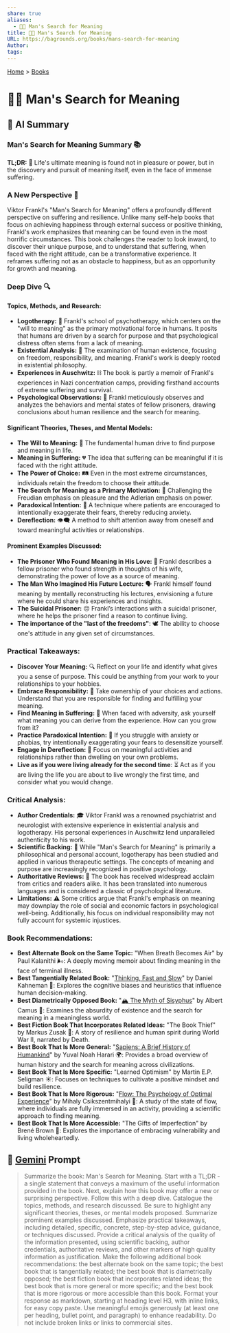 ```yaml
---
share: true
aliases:
  - 🔦💡 Man's Search for Meaning
title: 🔦💡 Man's Search for Meaning
URL: https://bagrounds.org/books/mans-search-for-meaning
Author: 
tags: 
---
```

[Home](../index.md) > [Books](./index.md)  
# 🔦💡 Man's Search for Meaning  
## 🤖 AI Summary  
### Man's Search for Meaning Summary 📚  
**TL;DR:** 🌟 Life's ultimate meaning is found not in pleasure or power, but in the discovery and pursuit of meaning itself, even in the face of immense suffering.  
  
### A New Perspective 🤯  
Viktor Frankl's "Man's Search for Meaning" offers a profoundly different perspective on suffering and resilience. Unlike many self-help books that focus on achieving happiness through external success or positive thinking, Frankl's work emphasizes that meaning can be found even in the most horrific circumstances. This book challenges the reader to look inward, to discover their unique purpose, and to understand that suffering, when faced with the right attitude, can be a transformative experience. It reframes suffering not as an obstacle to happiness, but as an opportunity for growth and meaning.  
  
### Deep Dive 🔍  
#### **Topics, Methods, and Research:**  
* **Logotherapy:** 🧠 Frankl's school of psychotherapy, which centers on the "will to meaning" as the primary motivational force in humans. It posits that humans are driven by a search for purpose and that psychological distress often stems from a lack of meaning.  
* **Existential Analysis:** 🧐 The examination of human existence, focusing on freedom, responsibility, and meaning. Frankl's work is deeply rooted in existential philosophy.  
* **Experiences in Auschwitz:** ⛓️ The book is partly a memoir of Frankl's experiences in Nazi concentration camps, providing firsthand accounts of extreme suffering and survival.  
* **Psychological Observations:** 🔬 Frankl meticulously observes and analyzes the behaviors and mental states of fellow prisoners, drawing conclusions about human resilience and the search for meaning.  
  
#### **Significant Theories, Theses, and Mental Models:**  
* **The Will to Meaning:** 🎯 The fundamental human drive to find purpose and meaning in life.  
* **Meaning in Suffering:** 💔 The idea that suffering can be meaningful if it is faced with the right attitude.  
* **The Power of Choice:** 🛤️ Even in the most extreme circumstances, individuals retain the freedom to choose their attitude.  
* **The Search for Meaning as a Primary Motivation:** 🧭 Challenging the Freudian emphasis on pleasure and the Adlerian emphasis on power.  
* **Paradoxical Intention:** 🔄 A technique where patients are encouraged to intentionally exaggerate their fears, thereby reducing anxiety.  
* **Dereflection:** 👁️‍🗨️ A method to shift attention away from oneself and toward meaningful activities or relationships.  
  
#### **Prominent Examples Discussed:**  
* **The Prisoner Who Found Meaning in His Love:** 💖 Frankl describes a fellow prisoner who found strength in thoughts of his wife, demonstrating the power of love as a source of meaning.  
* **The Man Who Imagined His Future Lecture:** 🗣️ Frankl himself found meaning by mentally reconstructing his lectures, envisioning a future where he could share his experiences and insights.  
* **The Suicidal Prisoner:** 😔 Frankl’s interactions with a suicidal prisoner, where he helps the prisoner find a reason to continue living.  
* **The importance of the "last of the freedoms"**: 🕊️ The ability to choose one's attitude in any given set of circumstances.  
  
### **Practical Takeaways:**  
* **Discover Your Meaning:** 🔍 Reflect on your life and identify what gives you a sense of purpose. This could be anything from your work to your relationships to your hobbies.  
* **Embrace Responsibility:** 🤝 Take ownership of your choices and actions. Understand that you are responsible for finding and fulfilling your meaning.  
* **Find Meaning in Suffering:** 🤕 When faced with adversity, ask yourself what meaning you can derive from the experience. How can you grow from it?  
* **Practice Paradoxical Intention:** 🤯 If you struggle with anxiety or phobias, try intentionally exaggerating your fears to desensitize yourself.  
* **Engage in Dereflection:** 🧘 Focus on meaningful activities and relationships rather than dwelling on your own problems.  
* **Live as if you were living already for the second time**: ⏳ Act as if you are living the life you are about to live wrongly the first time, and consider what you would change.  
  
### **Critical Analysis:**  
* **Author Credentials:** 🎓 Viktor Frankl was a renowned psychiatrist and neurologist with extensive experience in existential analysis and logotherapy. His personal experiences in Auschwitz lend unparalleled authenticity to his work.  
* **Scientific Backing:** 🔬 While "Man's Search for Meaning" is primarily a philosophical and personal account, logotherapy has been studied and applied in various therapeutic settings. The concepts of meaning and purpose are increasingly recognized in positive psychology.  
* **Authoritative Reviews:** 📖 The book has received widespread acclaim from critics and readers alike. It has been translated into numerous languages and is considered a classic of psychological literature.  
* **Limitations:** ⚠️ Some critics argue that Frankl's emphasis on meaning may downplay the role of social and economic factors in psychological well-being. Additionally, his focus on individual responsibility may not fully account for systemic injustices.  
  
### **Book Recommendations:**  
* **Best Alternate Book on the Same Topic:** "When Breath Becomes Air" by Paul Kalanithi 🌬️: A deeply moving memoir about finding meaning in the face of terminal illness.  
* **Best Tangentially Related Book:** "[Thinking, Fast and Slow](./thinking-fast-and-slow.md)" by Daniel Kahneman 🧠: Explores the cognitive biases and heuristics that influence human decision-making.  
* **Best Diametrically Opposed Book:** "[🏔️ The Myth of Sisyphus](./the-myth-of-sisyphus.md)" by Albert Camus 🗿: Examines the absurdity of existence and the search for meaning in a meaningless world.  
* **Best Fiction Book That Incorporates Related Ideas:** "The Book Thief" by Markus Zusak 📖: A story of resilience and human spirit during World War II, narrated by Death.  
* **Best Book That Is More General:** "[Sapiens: A Brief History of Humankind](./sapiens-a-brief-history-of-humankind.md)" by Yuval Noah Harari 🌍: Provides a broad overview of human history and the search for meaning across civilizations.  
* **Best Book That Is More Specific:** "Learned Optimism" by Martin E.P. Seligman ☀️: Focuses on techniques to cultivate a positive mindset and build resilience.  
* **Best Book That Is More Rigorous:** "[Flow: The Psychology of Optimal Experience](./flow-the-psychology-of-optimal-experience.md)" by Mihaly Csikszentmihalyi 🌊: A study of the state of flow, where individuals are fully immersed in an activity, providing a scientific approach to finding meaning.  
* **Best Book That Is More Accessible:** "The Gifts of Imperfection" by Brené Brown 🎁: Explores the importance of embracing vulnerability and living wholeheartedly.  
  
## 💬 [Gemini](https://gemini.google.com) Prompt  
> Summarize the book: Man's Search for Meaning. Start with a TL;DR - a single statement that conveys a maximum of the useful information provided in the book. Next, explain how this book may offer a new or surprising perspective. Follow this with a deep dive. Catalogue the topics, methods, and research discussed. Be sure to highlight any significant theories, theses, or mental models proposed. Summarize prominent examples discussed. Emphasize practical takeaways, including detailed, specific, concrete, step-by-step advice, guidance, or techniques discussed. Provide a critical analysis of the quality of the information presented, using scientific backing, author credentials, authoritative reviews, and other markers of high quality information as justification. Make the following additional book recommendations: the best alternate book on the same topic; the best book that is tangentially related; the best book that is diametrically opposed; the best fiction book that incorporates related ideas; the best book that is more general or more specific; and the best book that is more rigorous or more accessible than this book. Format your response as markdown, starting at heading level H3, with inline links, for easy copy paste. Use meaningful emojis generously (at least one per heading, bullet point, and paragraph) to enhance readability. Do not include broken links or links to commercial sites.